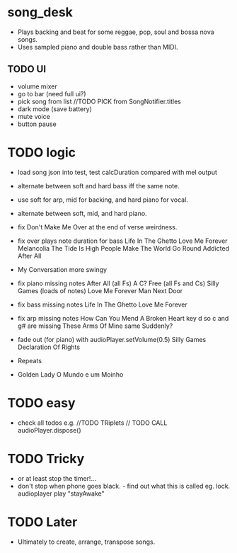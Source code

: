 # song_desk

- Plays backing and beat for some reggae, pop, soul and bossa nova songs.
- Uses sampled piano and double bass rather than MIDI.

## TODO UI

- volume mixer
- go to bar (need full ui?)  
- pick song from list
  //TODO PICK from SongNotifier.titles
- dark mode (save battery)
- mute voice
- button pause

# TODO logic

- load song json into test, test calcDuration compared with mel output
- alternate between soft and hard bass iff the same note.
- use soft for arp, mid for backing, and hard piano for vocal.
- alternate between soft, mid, and hard piano.
  
- fix Don't Make Me Over at the end of verse weirdness.
- fix over plays note duration for bass
  Life In The Ghetto
  Love Me Forever
  Melancolia
  The Tide Is High
  People Make The World Go Round
  Addicted
  After All
- My Conversation more swingy


- fix piano missing notes
  After All (all Fs) A C?
  Free (all Fs and Cs)
  Silly Games (loads of notes)
  Love Me Forever
  Man Next Door
- fix bass missing notes
  Life In The Ghetto
  Love Me Forever
- fix arp missing notes
  How Can You Mend A Broken Heart
    key d so c and g# are missing
  These Arms Of Mine
    same
  Suddenly?
  
- fade out (for piano) with audioPlayer.setVolume(0.5)
  Silly Games
  Declaration Of Rights
  
- Repeats
-   Golden Lady
    O Mundo e um Moinho

# TODO easy
  
- check all todos e.g.
  //TODO TRiplets
  // TODO CALL audioPlayer.dispose()

# TODO Tricky

- or at least stop the timer!...
- don't stop when phone goes black. - find out what this is called eg. lock.
  audioplayer play "stayAwake"

# TODO Later

- Ultimately to create, arrange, transpose songs.
